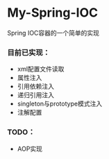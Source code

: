 # My-Spring-IOC
Spring IOC容器的一个简单的实现

### 目前已实现：
- xml配置文件读取
- 属性注入
- 引用依赖注入
- 递归引用注入
- singleton与prototype模式注入
- 注解配置

### TODO：
- AOP实现
